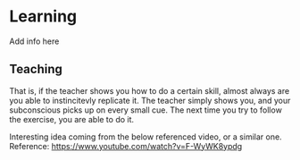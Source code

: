 # Learning
Add info here

## Teaching

That is, if the teacher shows you how to do a certain skill, almost always are you able to instincitevly replicate it. The teacher simply shows you, and your subconscious picks up on every small cue. The next time you try to follow the exercise, you are able to do it.

Interesting idea coming from the below referenced video, or a similar one. 
Reference: https://www.youtube.com/watch?v=F-WyWK8ypdg

